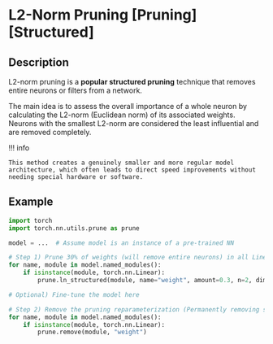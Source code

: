 # L2-Norm Pruning [Pruning] [Structured]

## Description

L2-norm pruning is a **popular structured pruning** technique that removes entire neurons or filters from a network.

The main idea is to assess the overall importance of a whole neuron by calculating the L2-norm (Euclidean norm) of its associated weights.
Neurons with the smallest L2-norm are considered the least influential and are removed completely.

!!! info

    This method creates a genuinely smaller and more regular model architecture, which often leads to direct speed improvements without needing special hardware or software.

## Example

```python
import torch
import torch.nn.utils.prune as prune

model = ...  # Assume model is an instance of a pre-trained NN

# Step 1) Prune 30% of weights (will remove entire neurons) in all Linear layers (Masking step)
for name, module in model.named_modules():
    if isinstance(module, torch.nn.Linear):
        prune.ln_structured(module, name="weight", amount=0.3, n=2, dim=0)

# Optional) Fine-tune the model here

# Step 2) Remove the pruning reparameterization (Permanently removing step)
for name, module in model.named_modules():
    if isinstance(module, torch.nn.Linear):
        prune.remove(module, "weight")
```
